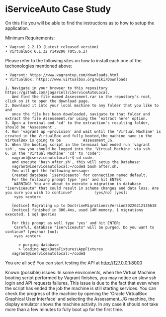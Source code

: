 # iServiceAuto Case Study
On this file you will be able to find the instructions as to how to setup the application.  

Minimum Requirements: 

    • Vagrant 2.2.19 (Latest released version)
    • VirtualBox 6.1.32 r149290 (Qt5.6.2)
    
Please refer to the following sites on how to install each one of the techonologies mentioned above:

    • Vagrant: https://www.vagrantup.com/downloads.html
    • VirtualBox: https://www.virtualbox.org/wiki/Downloads

    1. Navigate in your browser to this repository https://github.com/jagarcell/iServiceAutoLocal.
       And find the file named Assessment.rar in the repostory's root, click on it to open the download page.
    2. Download it into your local machine to any folder that you like to and
       once the file has been downloaded, navigate to that folder and extract the file Assessment.rar using the 'extract here' option.
    3. Open a terminal and 'cd' to the extraction's resulting folder, should be 'Assessment'.
    4. Run 'vagrant up –provision' and wait until the 'Virtual Machine' is created in the VirtualBox and fully booted,the machine name in the VirtualBox is going to be          Assessment_JG.
    5. When the booting script in the terminal had ended run 'vagrant ssh', now you should be logged into the 'Virtual Machine' via ssh.
    6. In the 'Virtual Machine' 'cd' to 'code':
       vagrant@iserviceautolocal:~$ cd code.
       and execute 'bash after.sh', this will setup the Database:
       vagrant@iserviceautolocal:~/code$ bash after.sh.
       You will get the following message:
       Created database `iserviceauto` for connection named default.
       For the following prompt type 'yes' and hit ENTER:
        WARNING! You are about to execute a migration in database "iserviceauto" that could result in schema changes and data loss. Are you sure you wish to continue?          (yes/no) [yes]:
        >yes <enter>
       
       [notice] Migrating up to DoctrineMigrations\Version20220212135618
       [notice] finished in 306.4ms, used 14M memory, 1 migrations executed, 1 sql queries
       
       For this prompt as well type 'yes' and hit ENTER:
        Careful, database "iserviceauto" will be purged. Do you want to continue? (yes/no) [no]:
        >yes <enter>
       
          > purging database
          > loading App\DataFixtures\AppFixtures
       vagrant@iserviceautolocal:~/code$

You are all set! You can start testing the API at http://127.0.0.1:8000

Known (possible) issues:
In some enviroments, when the Virtual Machine booting script performed by Vagrant finishes, you may notice an slow ssh login and API requests failures. This issue is due to the fact that even when the script has ended the job the machine is still starting services. You can check the progress of the machine by opening the 'Oracle VirtualBox Graphical User Interface' and selecting the Assessment_JG machine, the display emulator shows the machine activity. In any case it should not take more than a few minutes to fully boot up for the first time.    
